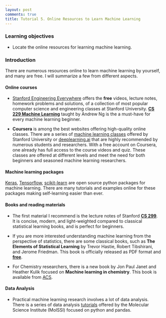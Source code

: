 ```yaml
---
layout: post
comments: true
title: Tutorial 5. Online Resources to Learn Machine Learning
---
```


### Learning objectives
* Locate the online resources for learning machine learning.

### Introduction
There are numerous resources online to learn machine learning by yourself, and many are free. I will summarize a few from different aspects.

#### Online courses
* [Stanford Engineering Everywhere](https://see.stanford.edu/Course) offers the **free** videos, lecture notes, homework problems and solutions, of a collection of most popular computer science and engineering classes at Stanford University. [**CS 229 Machine Learning**](https://see.stanford.edu/Course/CS229) taught by Andrew Ng is the a must-have for every machine learning beginner.

* **Coursera** is among the best websites offering high-quality online classes. There are a series of [machine learning classes](https://www.coursera.org/courses?query=machine%20learning%20andrew%20ng&utm_source=gg&utm_medium=sem&utm_content=01-CatalogDSA-ML1-US&campaignid=9918777773&adgroupid=100491712477&device=c&keyword=&matchtype=b&network=g&devicemodel=&adpostion=&creativeid=432357975999&hide_mobile_promo&gclid=Cj0KCQjwtZH7BRDzARIsAGjbK2YHK4c86n-ytrCNMD36dfjHIxe7X7TDUj2Uc45DPNbP-tg0AHKmouoaApH4EALw_wcB) offered by Stanford University or [deeplearning.ai](https://www.deeplearning.ai) that are highly recommended by numerous students and researchers. With a free account on Coursera, one already has full access to the course videos and quiz. These classes are offered at different levels and meet the need for both beginners and seasoned machine learning researchers.

#### Machine learning packages
[Keras](https://keras.io/), [Tensorflow](https://www.tensorflow.org/), [scikit-learn](https://scikit-learn.org/stable/) are open source python packages for machine learning. There are many tutorials and examples online for these packages making self-learning easier than ever.

#### Books and reading materials
* The first material I recommend is the lecture notes of Stanford [**CS 299**](https://see.stanford.edu/Course/CS229). It is concise, modern, and light-weighted compared to classical statistical learning books, and is perfect for beginners.

* If you are more interested understanding machine learning from the perspective of statistics, there are some classical books, such as **The Elements of Statistical Learning** by Trevor Hastie, Robert Tibshirani, and Jerome Friedman. This book is officially released as PDF format and [**free**](https://web.stanford.edu/~hastie/ElemStatLearn/).

* For Chemistry researchers, there is a new book by Jon Paul Janet and Heather Kulik focused on **Machine learning in chemistry**. This book is available from [ACS](https://pubs.acs.org/doi/book/10.1021/acs.infocus.7e4001).

#### Data Analysis
* Practical machine learning research involves a lot of data analysis. There is a series of data analysis [tutorials](https://education.molssi.org/python-data-analysis/) offered by the Molecular Science Institute (MolSSI) focused on python and pandas.
